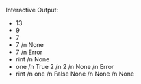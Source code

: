 Interactive Output:
  - 13
  - 9
  - 7
  - 7 /n None
  - 7 /n Error
  - rint /n None
  - one /n True 2 /n 2 /n None /n Error
  - rint /n one /n False None /n None /n None
